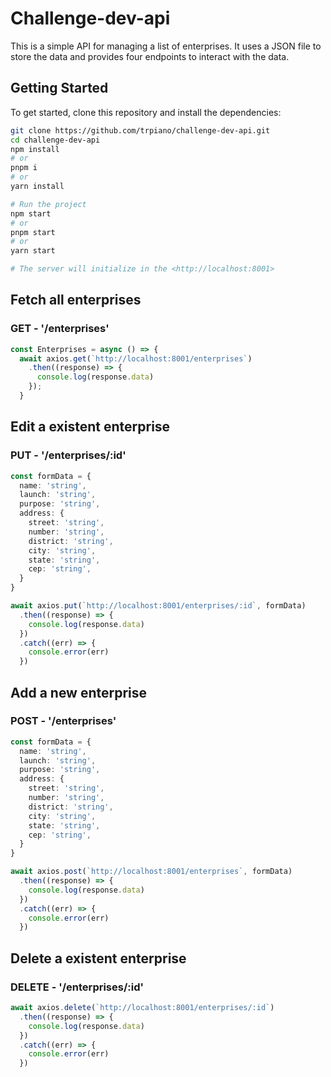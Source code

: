# Challenge-dev-api

This is a simple API for managing a list of enterprises. It uses a JSON file to store the data and provides four endpoints to interact with the data.

## Getting Started
To get started, clone this repository and install the dependencies:

```bash
git clone https://github.com/trpiano/challenge-dev-api.git
cd challenge-dev-api
npm install
# or
pnpm i
# or
yarn install

# Run the project
npm start
# or
pnpm start
# or
yarn start

# The server will initialize in the <http://localhost:8001>
```
## Fetch all enterprises
### GET - '/enterprises'

```typescript
const Enterprises = async () => {
  await axios.get(`http://localhost:8001/enterprises`)
    .then((response) => {
      console.log(response.data)
    });
  }
```

## Edit a existent enterprise
### PUT - '/enterprises/:id'

```typescript
const formData = {
  name: 'string',
  launch: 'string',
  purpose: 'string',
  address: {
    street: 'string',
    number: 'string',
    district: 'string',
    city: 'string',
    state: 'string',
    cep: 'string',
  }
}

await axios.put(`http://localhost:8001/enterprises/:id`, formData)
  .then((response) => {
    console.log(response.data)
  })
  .catch((err) => {
    console.error(err)
  })
```

## Add a new enterprise
### POST - '/enterprises'

```typescript
const formData = {
  name: 'string',
  launch: 'string',
  purpose: 'string',
  address: {
    street: 'string',
    number: 'string',
    district: 'string',
    city: 'string',
    state: 'string',
    cep: 'string',
  }
}

await axios.post(`http://localhost:8001/enterprises`, formData)
  .then((response) => {
    console.log(response.data)
  })
  .catch((err) => {
    console.error(err)
  })
```

## Delete a existent enterprise
### DELETE - '/enterprises/:id'

```typescript
await axios.delete(`http://localhost:8001/enterprises/:id`)
  .then((response) => {
    console.log(response.data)
  })
  .catch((err) => {
    console.error(err)
  })
```
